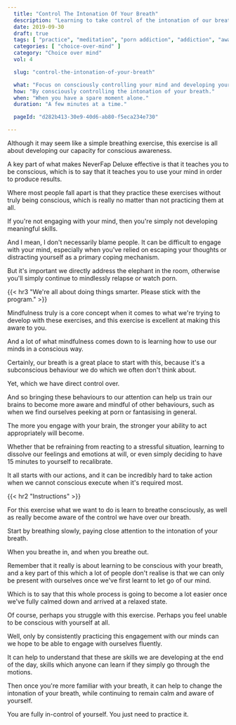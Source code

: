 ```yaml
---
  title: "Control The Intonation Of Your Breath"
  description: "Learning to take control of the intonation of our breath is a great way to help us develop our conscious awareness."
  date: 2019-09-30
  draft: true
  tags: [ "practice", "meditation", "porn addiction", "addiction", "awareness", "awareness exercises", "perspective", "nofap", "neverfap", "neverfap deluxe" ]
  categories: [ "choice-over-mind" ]
  category: "Choice over mind"
  vol: 4

  slug: "control-the-intonation-of-your-breath"

  what: "Focus on consciously controlling your mind and developing your capacity for awareness."
  how: "By consciously controlling the intonation of your breath."
  when: "When you have a spare moment alone."
  duration: "A few minutes at a time."

  pageId: "d282b413-30e9-40d6-ab80-f5eca234e730"

---
```


<!-- ONE MORE EDIT -->

<!-- {{< hr2 "Context" >}} -->

Although it may seem like a simple breathing exercise, this exercise is all about developing our capacity for conscious awareness.

A key part of what makes NeverFap Deluxe effective is that it teaches you to be conscious, which is to say that it teaches you to use your mind in order to produce results.

Where most people fall apart is that they practice these exercises without truly being conscious, which is really no matter than not practicing them at all.

If you're not engaging with your mind, then you're simply not developing meaningful skills.

And I mean, I don't necessarily blame people. It can be difficult to engage with your mind, especially when you've relied on escaping your thoughts or distracting yourself as a primary coping mechanism.

But it's important we directly address the elephant in the room, otherwise you'll simply continue to mindlessly relapse or watch porn.


{{< hr3 "We're all about doing things smarter. Please stick with the program." >}}


Mindfulness truly is a core concept when it comes to what we're trying to develop with these exercises, and this exercise is excellent at making this aware to you.

And a lot of what mindfulness comes down to is learning how to use our minds in a conscious way.

Certainly, our breath is a great place to start with this, because it's a subconscious behaviour we do which we often don't think about.

Yet, which we have direct control over. 

And so bringing these behaviours to our attention can help us train our brains to become more aware and mindful of other behaviours, such as when we find ourselves peeking at porn or fantasising in general.

The more you engage with your brain, the stronger your ability to act appropriately will become.

Whether that be refraining from reacting to a stressful situation, learning to dissolve our feelings and emotions at will, or even simply deciding to have 15 minutes to yourself to recalibrate. 

It all starts with our actions, and it can be incredibly hard to take action when we cannot conscious execute when it's required most. 


{{< hr2 "Instructions" >}}


For this exercise what we want to do is learn to breathe consciously, as well as really become aware of the control we have over our breath. 

Start by breathing slowly, paying close attention to the intonation of your breath. 

When you breathe in, and when you breathe out.

Remember that it really is about learning to be conscious with your breath, and a key part of this which a lot of people don't realise is that we can only be present with ourselves once we've first learnt to let go of our mind.

Which is to say that this whole process is going to become a lot easier once we've fully calmed down and arrived at a relaxed state.

Of course, perhaps you struggle with this exercise. Perhaps you feel unable to be conscious with yourself at all.

Well, only by consistently practicing this engagement with our minds can we hope to be able to engage with ourselves fluently.

It can help to understand that these are skills we are developing at the end of the day, skills which anyone can learn if they simply go through the motions. 

Then once you're more familiar with your breath, it can help to change the intonation of your breath, while continuing to remain calm and aware of yourself.

You are fully in-control of yourself. You just need to practice it. 


<!--
{{< hr2 "Additional Resources" >}}  -->

<!-- maybe link to other  -->

